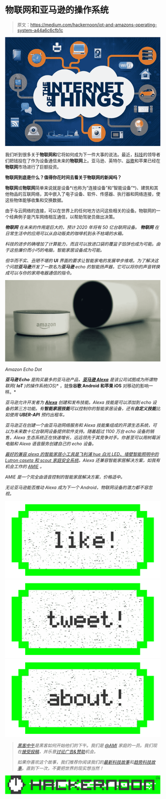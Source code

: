 # 物联网和亚马逊的操作系统

> 原文：<https://medium.com/hackernoon/iot-and-amazons-operating-system-a44a6c6cfb1c>

![](img/afd8dcf6289c60938d483d08cbded581.png)

我们听到很多关于**物联网和**它将如何成为下一件大事的说法。最近，[科技](https://hackernoon.com/tagged/technology)的领导者们把钱投在了作为设备通信未来的**物联网**上。亚马逊、英特尔、[谷歌](https://hackernoon.com/tagged/google)和苹果已经在**物联网**市场进行了巨额投资。

**物联网到底是什么？值得你花时间去看关于物联网的新闻吗？**

**物联网**或**物联网**简单来说就是设备*(也称为“连接设备”和“智能设备”*)、建筑和其他物品的互联网络，其中嵌入了电子设备、软件、传感器、执行器和网络连接，使这些物体能够收集和交换数据。

由于与云网络的连接，可以在世界上的任何地方访问这些相关的设备。物联网的一个经典例子是汽车网络相互通信，以帮助驾驶员做出决策。

****物联网*** *在未来的作用是巨大的，预计 2020 年将有 50 亿台联网设备。* ***物联网*** *在日常生活中的应用可以从自动贩卖的咖啡机到永不枯竭的水箱。**

*科技的进步的确增加了计算能力，而且可以放进口袋的覆盆子馅饼也成为可能。由于这些廉价而小巧的电脑，智能家居设备成为可能。*

*但华而不实、丑陋不堪的 **UI** 界面的要求让智能家电的发展举步维艰。为了解决这个问题**亚马逊**开发了一款名为**亚马逊** echo 的智能扬声器，它可以将你的声音转换成可以与你的家用电器通信的指令。*

*![](img/72b563d792bac77d249b781db2201d19.png)*

*Amazon Echo Dot*

***亚马逊 Echo** 是购买最多的亚马逊产品，[**亚马逊 Alexa**](https://www.google.co.in/url?sa=t&rct=j&q=&esrc=s&source=web&cd=2&cad=rja&uact=8&ved=0ahUKEwjL18Po3cHTAhVIqo8KHRzVBjsQFghEMAE&url=http%3A%2F%2Falexa.amazon.com%2Fspa%2Findex.html&usg=AFQjCNF4E4R3u033SLqkpgJ15L6pZc3IRQ&sig2=nHa3kT1m8tQlEno0uFQXnA) 是该公司试图成为所谓物联网( **IoT** )的**操作系统(OS)** ，就像**谷歌 Android 和苹果 iOS** 对移动的影响一样。*

*亚马逊允许开发者为 [**Alexa**](https://www.google.co.in/url?sa=t&rct=j&q=&esrc=s&source=web&cd=1&cad=rja&uact=8&ved=0ahUKEwjL18Po3cHTAhVIqo8KHRzVBjsQFgg6MAA&url=https%3A%2F%2Fdeveloper.amazon.com%2Falexa&usg=AFQjCNFvxJty1YEvv2hYb19q_TGYEpwxUA&sig2=yKMssh3HBXP-R0vox31m8Q) 创建和发布技能。Alexa 技能是可以添加到 echo 设备的第三方功能。有**智能家居技能**可以控制你的智能家居设备，还有**自定义技能**比如使用 **UBER-API** 预约出租车。*

*亚马逊正在创建一个由亚马逊网络服务和 Alexa 技能集组成的开源生态系统，可以为未来数十亿台联网设备提供软件支持。随着超过 1100 万台 echo 设备的销售，Alexa 生态系统正在快速增长，远远领先于其竞争对手。你甚至可以用树莓派电脑和 Alexa 语音服务创建自己的 echo 设备。*

*[最好的兼容 alexa 的智能家居小工具是飞利浦 hue 白光 LED、墙壁智能照明中的 Lutron caseta 和 scout 家庭安全系统](https://www.cnet.com/topics/smart-home/best-smart-home-devices/best-alexa-compatible-smart-home-gadgets-of-2016/)。Alexa 还兼容智能家居解决方案，如我有机会工作的 [*AMIE*](http://amieconnect.com) 。*

*AMIE 是一个完全由语音控制的智能家居解决方案，价格适中。*

*无论亚马逊能否推动 Alexa 成为下一个 Android，物联网设备的潜力都不容忽视。*

*[![](img/50ef4044ecd4e250b5d50f368b775d38.png)](http://bit.ly/HackernoonFB)**[![](img/979d9a46439d5aebbdcdca574e21dc81.png)](https://goo.gl/k7XYbx)**[![](img/2930ba6bd2c12218fdbbf7e02c8746ff.png)](https://goo.gl/4ofytp)*

> *[黑客中午](http://bit.ly/Hackernoon)是黑客如何开始他们的下午。我们是 [@AMI](http://bit.ly/atAMIatAMI) 家庭的一员。我们现在[接受投稿](http://bit.ly/hackernoonsubmission)，并乐意[讨论广告&赞助](mailto:partners@amipublications.com)机会。*
> 
> *如果你喜欢这个故事，我们推荐你阅读我们的[最新科技故事](http://bit.ly/hackernoonlatestt)和[趋势科技故事](https://hackernoon.com/trending)。直到下一次，不要把世界的现实想当然！*

*![](img/be0ca55ba73a573dce11effb2ee80d56.png)*
